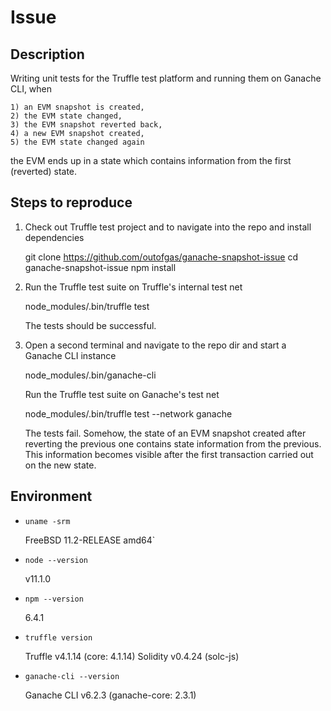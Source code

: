 Issue
=====

Description
-----------

Writing unit tests for the Truffle test platform and running them on Ganache CLI, when

    1) an EVM snapshot is created,
    2) the EVM state changed,
    3) the EVM snapshot reverted back,
    4) a new EVM snapshot created,
    5) the EVM state changed again

the EVM ends up in a state which contains information from the first (reverted) state.


Steps to reproduce
------------------

1) Check out Truffle test project and to navigate into the repo and install dependencies

    git clone https://github.com/outofgas/ganache-snapshot-issue
    cd ganache-snapshot-issue
    npm install

2) Run the Truffle test suite on Truffle's internal test net

    node_modules/.bin/truffle test

   The tests should be successful.

3) Open a second terminal and navigate to the repo dir and start a Ganache CLI instance

    node_modules/.bin/ganache-cli

   Run the Truffle test suite on Ganache's test net

    node_modules/.bin/truffle test --network ganache

   The tests fail. Somehow, the state of an EVM snapshot created after reverting the previous one contains state information from the previous. This information becomes visible after the first transaction carried out on the new state.


Environment
-----------

* `uname -srm`

    FreeBSD 11.2-RELEASE amd64`

* `node --version`

    v11.1.0

* `npm --version`

    6.4.1

* `truffle version`

    Truffle v4.1.14 (core: 4.1.14)
    Solidity v0.4.24 (solc-js)

* `ganache-cli --version`

    Ganache CLI v6.2.3 (ganache-core: 2.3.1)

